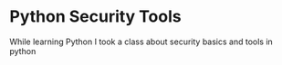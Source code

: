 Python Security Tools
===================================

While learning Python I took a class about security basics and tools in python

